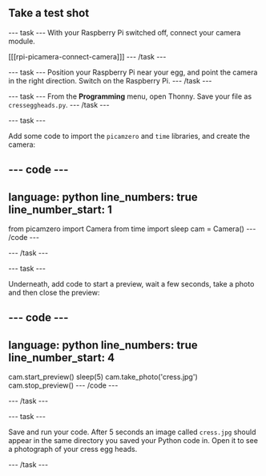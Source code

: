## Take a test shot

--- task ---
With your Raspberry Pi switched off, connect your camera module.

[[[rpi-picamera-connect-camera]]]
--- /task ---

--- task ---
Position your Raspberry Pi near your egg, and point the camera in the right direction. Switch on the Raspberry Pi. 
--- /task ---

--- task ---
From the **Programming** menu, open Thonny. Save your file as `cresseggheads.py`.
--- /task ---

--- task ---

Add some code to import the `picamzero` and `time` libraries, and create the camera:

--- code ---
---
language: python
line_numbers: true
line_number_start: 1
---
from picamzero import Camera
from time import sleep
cam = Camera()
--- /code ---

--- /task ---

--- task ---

Underneath, add code to start a preview, wait a few seconds, take a photo and then close the preview:

--- code ---
---
language: python
line_numbers: true
line_number_start: 4
---
cam.start_preview()
sleep(5)
cam.take_photo('cress.jpg')
cam.stop_preview()
--- /code ---

--- /task ---

--- task ---

Save and run your code. After 5 seconds an image called `cress.jpg` should appear in the same directory you saved your Python code in. Open it to see a photograph of your cress egg heads.

--- /task ---

